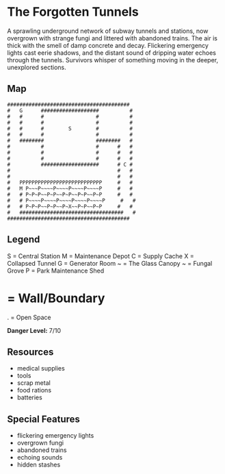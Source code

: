 # The Forgotten Tunnels

A sprawling underground network of subway tunnels and stations, now overgrown with strange fungi and littered with abandoned trains. The air is thick with the smell of damp concrete and decay. Flickering emergency lights cast eerie shadows, and the distant sound of dripping water echoes through the tunnels. Survivors whisper of something moving in the deeper, unexplored sections.

## Map

```
########################################
#   G      ###################          #
#   #      #                 #          #
#   #      #                 #          #
#   #      #        S        #          #
#   #      #                 #          #
#   ########                 ########   #
#          #                 #      #   #
#          #                 #      #   #
#          #                 #      #   #
#          ###################      # C #
#                                   #   #
#                                   #   #
#   PPPPPPPPPPPPPPPPPPPPPPPPPPP     #   #
#   M P~~~P~~~~P~~~~P~~~~P~~~~P     #   #
#   # P~P~P~~P~P~~P~P~~P~P~~P~P     #   #
#   # P~~~~P~~~~P~~~~P~~~~P~~~~P     #   #
#   # P~P~P~~P~P~~P~X~~P~P~~P~P     #   #
#   ##################################   #
########################################
```

## Legend

S = Central Station
M = Maintenance Depot
C = Supply Cache
X = Collapsed Tunnel
G = Generator Room
~ = The Glass Canopy
~ = Fungal Grove
P = Park Maintenance Shed
# = Wall/Boundary
. = Open Space

**Danger Level:** 7/10

## Resources

- medical supplies
- tools
- scrap metal
- food rations
- batteries

## Special Features

- flickering emergency lights
- overgrown fungi
- abandoned trains
- echoing sounds
- hidden stashes